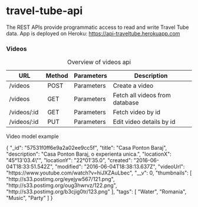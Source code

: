 # travel-tube-api
The REST APIs provide programmatic access to read and write Travel Tube data. 
App is deployed on Heroku: <a>https://api-traveltube.herokuapp.com</a>
<h3> Videos </h3>
<table class="demo">
	<caption>Overview of videos api </caption>
	<thead>
	<tr>
		<th>URL<br></th>
		<th>Method<br></th>
		<th>Parameters<br></th>
		<th>Description<br></th>
	</tr>
	</thead>
	<tbody>
	<tr>
		<td>/videos</td>
		<td>&nbsp;POST</td>
		<td>Parameters<br></td>
		<td>Create a video<br></td>
	</tr>
	<tr>
		<td>/videos <br></td>
		<td>&nbsp;GET</td>
		<td>Parameters<br></td>
		<td>Fetch all videos from database<br></td>
	</tr>
	<tr>
		<td>/videos/:id&nbsp; <br></td>
		<td>&nbsp;GET<br></td>
		<td>Parameters</td>
		<td>Fetch video by id <br></td>
	</tr>
	<tr>
		<td>/videos/:id <br></td>
		<td>&nbsp;PUT</td>
		<td>Parameters<br></td>
		<td>Edit video details by id <br></td>
	</tr>
	</tbody>
</table>
<p>Video model example</p>
    {
      "_id": "57531f0ff6e9a2a02ee9cc5f",
      "title": "Casa Ponton Baraj",
      "description": "Casa Ponton Baraj, o experienta unica.",
      "locationX": "45°13'03.4\"",
      "locationY": "22°01'35.0",
      "created": "2016-06-04T18:33:51.542Z",
      "modified": "2016-06-04T18:38:13.637Z",
      "videoUrl": "https://www.youtube.com/watch?v=hiJXZAuLbec",
      "__v": 0,
      "thumbnails": [
        "http://s33.postimg.org/eyejyw567/121.png",
        "http://s33.postimg.org/oug3hwrvz/122.png",
        "http://s33.postimg.org/b3cjig0tr/123.png"
      ],
      "tags": [
        "Water",
        "Romania",
        "Music",
        "Party"
      ]
    }

